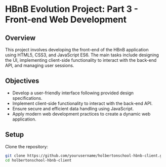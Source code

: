 # HBnB Evolution Project: Part 3 - Front-end Web Development

## Overview

This project involves developing the front-end of the HBnB application using HTML5, CSS3, and JavaScript ES6. The main tasks include designing the UI, implementing client-side functionality to interact with the back-end API, and managing user sessions.

## Objectives

- Develop a user-friendly interface following provided design specifications.
- Implement client-side functionality to interact with the back-end API.
- Ensure secure and efficient data handling using JavaScript.
- Apply modern web development practices to create a dynamic web application.

## Setup

Clone the repository:
```bash
git clone https://github.com/yourusername/holbertonschool-hbnb-client.git
cd holbertonschool-hbnb-client
